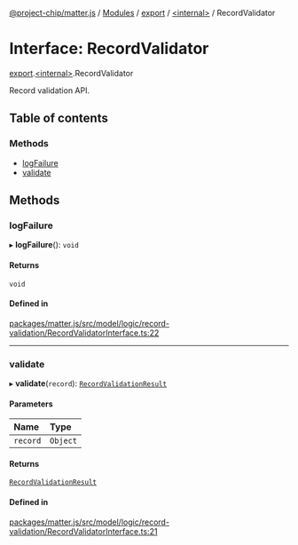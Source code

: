 [@project-chip/matter.js](../README.md) / [Modules](../modules.md) / [export](../modules/export.md) / [\<internal\>](../modules/export._internal_.md) / RecordValidator

# Interface: RecordValidator

[export](../modules/export.md).[\<internal\>](../modules/export._internal_.md).RecordValidator

Record validation API.

## Table of contents

### Methods

- [logFailure](export._internal_.RecordValidator.md#logfailure)
- [validate](export._internal_.RecordValidator.md#validate)

## Methods

### logFailure

▸ **logFailure**(): `void`

#### Returns

`void`

#### Defined in

[packages/matter.js/src/model/logic/record-validation/RecordValidatorInterface.ts:22](https://github.com/project-chip/matter.js/blob/e87b236f/packages/matter.js/src/model/logic/record-validation/RecordValidatorInterface.ts#L22)

___

### validate

▸ **validate**(`record`): [`RecordValidationResult`](export._internal_.RecordValidationResult.md)

#### Parameters

| Name | Type |
| :------ | :------ |
| `record` | `Object` |

#### Returns

[`RecordValidationResult`](export._internal_.RecordValidationResult.md)

#### Defined in

[packages/matter.js/src/model/logic/record-validation/RecordValidatorInterface.ts:21](https://github.com/project-chip/matter.js/blob/e87b236f/packages/matter.js/src/model/logic/record-validation/RecordValidatorInterface.ts#L21)

